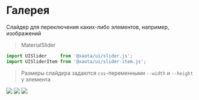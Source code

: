 # Галерея
Слайдер для переключения каких-либо элементов, например, изображений

> MaterialSlider

```javascript
import UISlider     from '@xaota/ui/slider.js';
import UISliderItem from '@xaota/ui/slider-item.js';
```

> Размеры слайдера задаются `сss`-переменными `--width` и `--height` у элемента

<ui-html>
  <ui-slider style="--height: 600px">
    <ui-slider-item>
      <img src="content/images/slide-1.jpeg" />
    </ui-slider-item>
    <ui-slider-item>
      <img src="content/images/slide-2.jpeg">
    </ui-slider-item>
    <ui-slider-item>
      <img src="content/images/slide-3.jpeg">
    </ui-slider-item>
  </ui-slider>
</ui-html>
